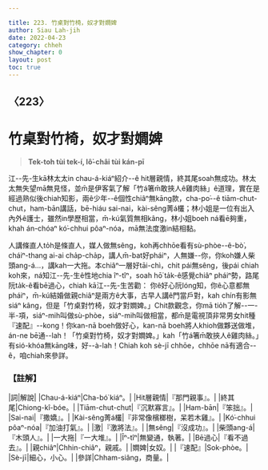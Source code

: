 ```yaml
---

title: 223. 竹桌對竹椅，奴才對𡢃婢
author: Siau Lah-jih
date: 2022-04-23
category: chheh
show_chapter: 0
layout: post
toc: true
---
```

  
## 〈223〉
# 竹桌對竹椅，奴才對𡢃婢
>**Tek-toh tùi tek-í, lô͘-châi tùi kán-pī**

江--先-生kā林太太in chau-á-kiáⁿ紹介--ê hit層親情，終其尾soah無成功。林太太無失望mā無見怪，並m̄是伊客氣了解「竹á箸m̄敢挾人ê雞肉絲」ê道理，實在是經過熟似後chiah知影，兩ê少年--ê個性chiâⁿ無kāng款，cha-po͘--ê tiām-chut-chut，ham-bān講話，bē-hiáu sai-nai，kài-sêng菁á欉；林小姐是一位有出入內外ê護士，雖然in學歷相當，m̄-kú氣質無相kâng，林小姐boeh ná看ē夠重，khah án-chóaⁿ kó͘-chhui pôaⁿ-nóa，mā無法度激in結相黏。

人講條直人to̍h是條直人，媒人做無sêng，koh再chhōe看有sù-phòe--ê-bò͘，cháiⁿ-thang ai-ai cha̍p-cha̍p，講人m̄-bat好pháiⁿ，人無嫌--你，你koh嫌人柴頭ang-á…，講kah一大拖。本chiâⁿ一層好tāi-chì，chit pái無sêng，後pái chiah koh來，ná知江--先-生ê性地chia îⁿ-tîⁿ，soah hō͘ ta̍k-ê感覺chiâⁿ pháiⁿ勢，路尾阮ta̍k-ê看bē過心，chiah kā江--先-生苦勸：
你ê好心阮lóng知，你ê心意都無pháiⁿ，m̄-kú結婚做親chiâⁿ是兩方ê大事，古早人講ê門當戶對，kah chín有影無siáⁿ kâng，但是「竹桌對竹椅，奴才對𡢃婢。」Chit款觀念，你mā tio̍h了解--一-半-項，siáⁿ-mih叫做sù-phòe，siáⁿ-mih叫做相當，都m̄是電視頂非常男女hit種『速配』--kong！你kan-nā boeh做好心，kan-nā boeh將人khioh做夥送做堆，án-ne bē通--lah！「竹桌對竹椅，奴才對𡢃婢。」kah「竹á箸m̄敢挾人ê雞肉絲。」有sió-khóa無kāng味，好--à-lah！Chiah koh sè-jī chhōe，chhōe nā有適合--ê，咱chiah來參詳。

### 【註解】

|詞|解說|
|Chau-á-kiáⁿ|Cha-bó͘ kiáⁿ。|
|Hit層親情|『那門親事』。|
|終其尾|Chiong-kî-bóe。|
|Tiām-chut-chut|『沉默寡言』。|
|Ham-bān|『笨拙』。|
|Sai-nai|『撒嬌』。|
|Kài-sêng菁á欉|『非常像檳榔樹，呆若木雞』。|
|Kó͘-chhui pôaⁿ-nóa|『加油打氣』。|
|激|『激將法』。|
|無sêng|『沒成功』。|
|柴頭ang-á|『木頭人』。|
|一大拖|『一大堆』。|
|Îⁿ-tîⁿ|無變通，執著。|
|Bē過心|『看不過去』。|
|親chiâⁿ|Chhin-chiâⁿ，親戚。|
|𡢃婢|女奴。|
|『速配』|Sok-phòe。|
|Sè-jī|細心，小心。|
|參詳|Chham-siâng，商量。|
